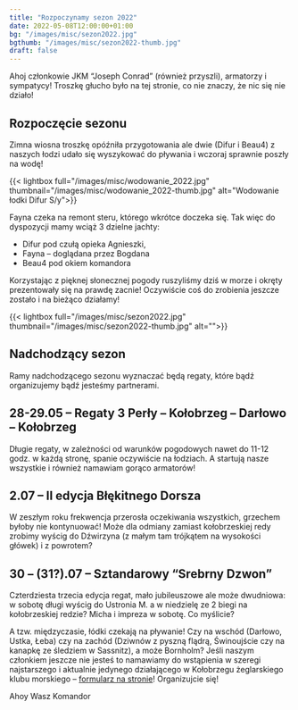 ```yaml
---
title: "Rozpoczynamy sezon 2022"
date: 2022-05-08T12:00:00+01:00
bg: "/images/misc/sezon2022.jpg"
bgthumb: "/images/misc/sezon2022-thumb.jpg"
draft: false
---
```


Ahoj członkowie JKM “Joseph Conrad” (również przyszli), armatorzy i sympatycy! Troszkę głucho było na tej stronie, co nie znaczy, że nic się nie działo!

## Rozpoczęcie sezonu
Zimna wiosna troszkę opóźniła przygotowania ale dwie (Difur i Beau4) z naszych łodzi udało się wyszykować do pływania i wczoraj sprawnie poszły na wodę!

{{< lightbox full="/images/misc/wodowanie_2022.jpg" thumbnail="/images/misc/wodowanie_2022-thumb.jpg" alt="Wodowanie łodki Difur S/y">}}

Fayna czeka na remont steru, którego wkrótce doczeka się. Tak więc do dyspozycji mamy wciąż 3 dzielne jachty:

- Difur pod czułą opieka Agnieszki,
- Fayna – doglądana przez Bogdana
- Beau4 pod okiem komandora

Korzystając z pięknej słonecznej pogody ruszyliśmy dziś w morze i okręty prezentowały się na prawdę zacnie! Oczywiście coś do zrobienia jeszcze zostało i na bieżąco działamy!

{{< lightbox full="/images/misc/sezon2022.jpg" thumbnail="/images/misc/sezon2022-thumb.jpg" alt="">}}

## Nadchodzący sezon
Ramy nadchodzącego sezonu wyznaczać będą regaty, które bądź organizujemy bądź jesteśmy partnerami.

## 28-29.05 – Regaty 3 Perły – Kołobrzeg – Darłowo – Kołobrzeg
Długie regaty, w zależności od warunków pogodowych nawet do 11-12 godz. w każdą stronę, spanie oczywiście na łodziach. A startują nasze wszystkie i również namawiam gorąco armatorów!

## 2.07 – II edycja Błękitnego Dorsza
W zeszłym roku frekwencja przerosła oczekiwania wszystkich, grzechem byłoby nie kontynuować! Może dla odmiany zamiast kołobrzeskiej redy zrobimy wyścig do Dźwirzyna (z małym tam trójkątem na wysokości główek) i z powrotem?

## 30 – (31?).07 – Sztandarowy “Srebrny Dzwon”
Czterdziesta trzecia edycja regat, mało jubileuszowe ale może dwudniowa: w sobotę długi wyścig do Ustronia M. a w niedzielę ze 2 biegi na kołobrzeskiej redzie? Micha i impreza w sobotę. Co myślicie?

A tzw. międzyczasie, łódki czekają na pływanie! Czy na wschód (Darłowo, Ustka, Łeba) czy na zachód (Dziwnów z pyszną flądrą, Świnoujście czy na kanapkę ze śledziem w Sassnitz), a może Bornholm? Jeśli naszym członkiem jeszcze nie jesteś to namawiamy do wstąpienia w szeregi najstarszego i aktualnie jedynego działającego w Kołobrzegu żeglarskiego klubu morskiego – [formularz na stronie](/dolacz-do-nas/)! Organizujcie się!

Ahoy Wasz Komandor